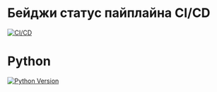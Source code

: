 # Бейджи статус пайплайна CI/CD
[![CI/CD](https://github.com/Filin153/Chatbot-for-educational-organizations/actions/workflows/main.yml/badge.svg)](https://github.com/Filin153/Chatbot-for-educational-organizations/actions/workflows/main.yml)

# Python
[![Python Version](https://img.shields.io/badge/Python-3.10-blue)](https://www.python.org/downloads/release/python-3100/)


